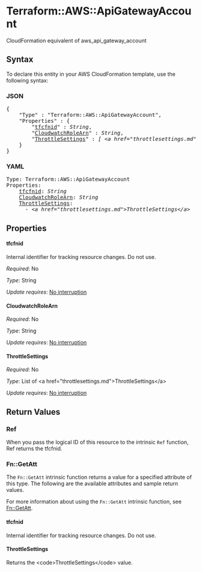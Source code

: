 # Terraform::AWS::ApiGatewayAccount

CloudFormation equivalent of aws_api_gateway_account

## Syntax

To declare this entity in your AWS CloudFormation template, use the following syntax:

### JSON

<pre>
{
    "Type" : "Terraform::AWS::ApiGatewayAccount",
    "Properties" : {
        "<a href="#tfcfnid" title="tfcfnid">tfcfnid</a>" : <i>String</i>,
        "<a href="#cloudwatchrolearn" title="CloudwatchRoleArn">CloudwatchRoleArn</a>" : <i>String</i>,
        "<a href="#throttlesettings" title="ThrottleSettings">ThrottleSettings</a>" : <i>[ &lt;a href=&#34;throttlesettings.md&#34;&gt;ThrottleSettings&lt;/a&gt;, ... ]</i>
    }
}
</pre>

### YAML

<pre>
Type: Terraform::AWS::ApiGatewayAccount
Properties:
    <a href="#tfcfnid" title="tfcfnid">tfcfnid</a>: <i>String</i>
    <a href="#cloudwatchrolearn" title="CloudwatchRoleArn">CloudwatchRoleArn</a>: <i>String</i>
    <a href="#throttlesettings" title="ThrottleSettings">ThrottleSettings</a>: <i>
      - &lt;a href=&#34;throttlesettings.md&#34;&gt;ThrottleSettings&lt;/a&gt;</i>
</pre>

## Properties

#### tfcfnid

Internal identifier for tracking resource changes. Do not use.

_Required_: No

_Type_: String

_Update requires_: [No interruption](https://docs.aws.amazon.com/AWSCloudFormation/latest/UserGuide/using-cfn-updating-stacks-update-behaviors.html#update-no-interrupt)

#### CloudwatchRoleArn

_Required_: No

_Type_: String

_Update requires_: [No interruption](https://docs.aws.amazon.com/AWSCloudFormation/latest/UserGuide/using-cfn-updating-stacks-update-behaviors.html#update-no-interrupt)

#### ThrottleSettings

_Required_: No

_Type_: List of &lt;a href=&#34;throttlesettings.md&#34;&gt;ThrottleSettings&lt;/a&gt;

_Update requires_: [No interruption](https://docs.aws.amazon.com/AWSCloudFormation/latest/UserGuide/using-cfn-updating-stacks-update-behaviors.html#update-no-interrupt)

## Return Values

### Ref

When you pass the logical ID of this resource to the intrinsic `Ref` function, Ref returns the tfcfnid.

### Fn::GetAtt

The `Fn::GetAtt` intrinsic function returns a value for a specified attribute of this type. The following are the available attributes and sample return values.

For more information about using the `Fn::GetAtt` intrinsic function, see [Fn::GetAtt](https://docs.aws.amazon.com/AWSCloudFormation/latest/UserGuide/intrinsic-function-reference-getatt.html).

#### tfcfnid

Internal identifier for tracking resource changes. Do not use.

#### ThrottleSettings

Returns the &lt;code&gt;ThrottleSettings&lt;/code&gt; value.

